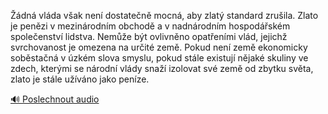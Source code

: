 
Žádná vláda však není dostatečně mocná, aby zlatý standard zrušila. Zlato je penězi v mezinárodním obchodě a v nadnárodním hospodářském společenství lidstva. Nemůže být ovlivněno opatřeními vlád, jejichž svrchovanost je omezena na určité země. Pokud není země ekonomicky soběstačná v úzkém slova smyslu, pokud stále existují nějaké skuliny ve zdech, kterými se národní vlády snaží izolovat své země od zbytku světa, zlato je stále užíváno jako peníze.

[🔊 Poslechnout audio](/data/7-paragraphs/audio/chapter_86/para_002-dn-vlda-vak-nen-dostaten-mocn-aby-zlat.mp3)

